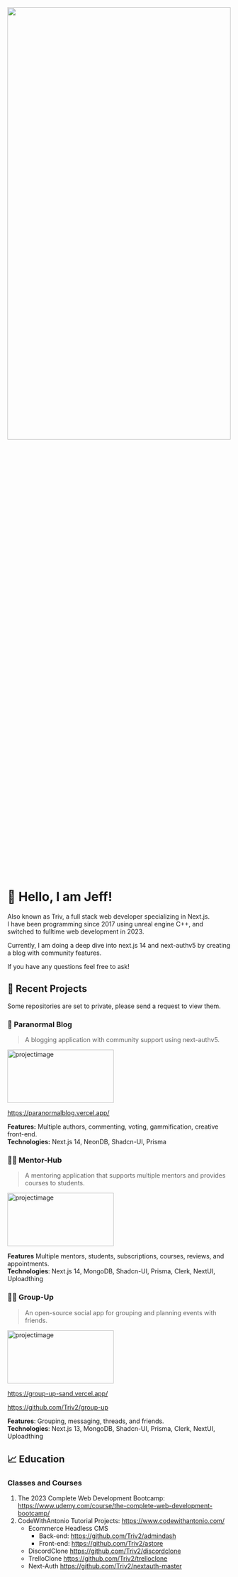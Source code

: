 
<div id="header" align="center">
  <img src="https://github.com/Triv2/Triv2/assets/126743500/144fbd3d-2e07-4e03-8956-5275016e9994" width="100%" height="50%"/>
</div>

# :wave: Hello, I am Jeff! 


<p>Also known as Triv, a full stack web developer specializing in Next.js. <br>
I have been programming since 2017 using unreal engine C++, and switched to fulltime web development in 2023.</p>

<p>Currently, I am doing a deep dive into next.js 14 and next-authv5 by creating a blog with community features.</p>
 <p>If you have any questions feel free to ask!</p>


## :file_folder: Recent Projects
Some repositories are set to private, please send a request to view them.

### :art: Paranormal Blog
>A blogging application with community support using next-authv5.
<img src="https://github.com/Triv2/Triv2/assets/126743500/9ab8ef2b-fdb8-4347-8b9c-a79c439a2b56" alt="projectimage" width="240" height="120" />

https://paranormalblog.vercel.app/

  **Features:** Multiple authors, commenting, voting, gammification, creative front-end.\
  **Technologies:** Next.js 14, NeonDB, Shadcn-UI, Prisma

### 👨‍🏫 Mentor-Hub
>A mentoring application that supports multiple mentors and provides courses to students.
 <img src="https://github.com/Triv2/Triv2/assets/126743500/facc07fa-34cf-417b-92b1-cd0055d3738e" alt="projectimage" width="240" height="120" />
 
  **Features**  Multiple mentors, students, subscriptions, courses, reviews, and appointments.\
  **Technologies**: Next.js 14, MongoDB, Shadcn-UI, Prisma, Clerk, NextUI, Uploadthing 

### 🧑‍💻 Group-Up

>An open-source social app for grouping and planning events with friends.
<img src="https://github.com/Triv2/group-up/assets/126743500/e7485ebd-28ea-4954-9369-e08585e4095a" alt="projectimage" width="240" height="120" />

https://group-up-sand.vercel.app/

https://github.com/Triv2/group-up

  **Features**: Grouping, messaging, threads, and friends.\
  **Technologies**: Next.js 13, MongoDB, Shadcn-UI, Prisma, Clerk, NextUI, Uploadthing

## :chart_with_upwards_trend: Education

 ### Classes and Courses
   1. The 2023 Complete Web Development Bootcamp: https://www.udemy.com/course/the-complete-web-development-bootcamp/
   3. CodeWithAntonio Tutorial Projects: https://www.codewithantonio.com/
      - Ecommerce Headless CMS
           - Back-end: https://github.com/Triv2/admindash  
           - Front-end: https://github.com/Triv2/astore
      - DiscordClone https://github.com/Triv2/discordclone
      - TrelloClone https://github.com/Triv2/trelloclone
      - Next-Auth https://github.com/Triv2/nextauth-master



<!---[![Triv's GitHub stats](https://github-readme-stats.vercel.app/api?username=Triv2)](https://github.com/Triv2/github-readme-stats)
--->


<!---
Triv2/Triv2 is a ✨ special ✨ repository because its `README.md` (this file) appears on your GitHub profile.
You can click the Preview link to take a look at your changes.
--->

